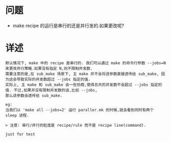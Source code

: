 # 问题
- make recipe 的运行是串行的还是并行发的.如果更改呢?

# 详述
    默认情况下, make 中的 recipe 是串行的. 我们可以通过 make 的命令行参数 --jobs=N 来更改并行策略.如果没有指定 N,则不限制并发数.
    需要注意的是,在 sub_make 场景下, 主 make 并不会将该参数直接透传给 sub_make, 因为这会导致实际的并发数超过 --jobs 指定的值.
    实际上, 主 make 和 sub_make 会一些协商,使得总共的并发数不会超过 --jobs 指定的值. 不过,如果并没有限制并发数的话,比如 --jobs,
    那么该参数会透传给 sub_make.

    eg:
    当我们以 'make all --jobs=2' 运行 paraller.mk 的时候,就会看到同时有两个 sleep 进程.

    > 注意: 串行/并行的粒度是 recipe/rule 而不是 recipe line(command).

    just for test

